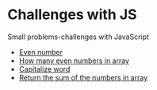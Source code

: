 # Challenges with JS

Small problems-challenges with JavaScript

* [Even number](https://github.com/dimi-fn/Various-Data-Science-Scripts/blob/main/Web%20Development/JavaScript/challanges/even.js)
* [How many even numbers in array](https://github.com/dimi-fn/Various-Data-Science-Scripts/blob/main/Web%20Development/JavaScript/challanges/howManyevenNumbers.js)
* [Capitalize word](https://github.com/dimi-fn/Various-Data-Science-Scripts/blob/main/Web%20Development/JavaScript/challanges/capitalize.js)
* [Return the sum of the numbers in array](https://github.com/dimi-fn/Various-Data-Science-Scripts/blob/main/Web%20Development/JavaScript/challanges/sum.js)
